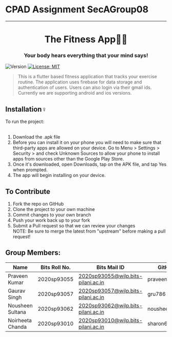 # CPAD Assignment SecAGroup08

----------------------------------------------------

<h1 align="center">The Fitness App🤸‍♀️</h1>
<h3 align="center">Your body hears everything that your mind says!</h3>

<p>
  <img alt="Version" src="https://img.shields.io/badge/version-v1.0.0-green.svg?cacheSeconds=2592000" />
  <a href="#" target="_blank">
    <img alt="License: MIT" src="https://img.shields.io/badge/License-MIT-yellow.svg" />
  </a>
</p>

> This is a flutter based fitness application that tracks your exercise routine. The application uses firebase for data storage and authentication of users. Users can also login via their gmail ids. Currently we are supporting android and ios versions.

<h2>Installation♀</h2>
To run the project: <br> <br>

1. Download the .apk file <br>
2. Before you can install it on your phone you will need to make sure that third-party apps are allowed on your device. Go to Menu > Settings > Security > and check Unknown Sources to allow your phone to install apps from sources other than the Google Play Store. <br>
3. Once it's downloaded, open Downloads, tap on the APK file, and tap Yes when prompted. <br>
5. The app will begin installing on your device. <br>

<h2>To Contribute</h2>

1. Fork the repo on GitHub <br>
2. Clone the project to your own machine <br>
3. Commit changes to your own branch <br> 
4. Push your work back up to your fork <br>
5. Submit a Pull request so that we can review your changes <br>
NOTE: Be sure to merge the latest from "upstream" before making a pull request! <br>

	  
## Group Members:
| Name           | Bits Roll No.     | Bits Mail ID                             | GitHub ID |
| -------------- | ----------------- | ---------------------------------------- | -------------- |
|Praveen Kumar  |  2020sp93055      |   2020sp93055@wilp.bits-pilani.ac.in     |   praveenkr3187 |
|Gaurav Singh |   2020sp93057     |     2020sp93057@wilp.bits-pilani.ac.in   |     gru786 |
|Nousheen Sultana     |   2020sp93062     |     2020sp93062@wilp.bits-pilani.ac.in   |     nousheensulthana |
|Noirheeta Chanda	   |  2020sp93010      |    2020sp93010@wilp.bits-pilani.ac.in    |    sharon698 |
